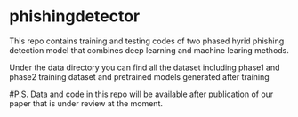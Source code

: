 # phishingdetector
This repo contains training and testing codes of two phased hyrid phishing detection model that combines deep learning and machine learing methods.

Under the data directory you can find all the dataset including phase1 and phase2 training dataset and pretrained models generated after training

#P.S. Data and code in this repo will be available after publication of our paper that is under review at the moment.
